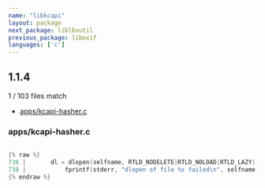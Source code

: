 ```yaml
---
name: "libkcapi"
layout: package
next_package: liblbxutil
previous_package: libexif
languages: ['c']
---
```

## 1.1.4
1 / 103 files match

 - [apps/kcapi-hasher.c](#appskcapi-hasherc)

### apps/kcapi-hasher.c

```c

{% raw %}
736 | 		dl = dlopen(selfname, RTLD_NODELETE|RTLD_NOLOAD|RTLD_LAZY);
738 | 			fprintf(stderr, "dlopen of file %s failed\n", selfname);
{% endraw %}

```